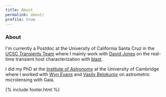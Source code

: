 ```yaml
---
title: About
permalink: about/
profile: true
---
```


### About

I'm currently a Postdoc at the University of California Santa Cruz in the [UCSC Transients Team](https://transients.ucsc.edu/)
where I mainly work with [David Jones](https://djones.sites.ucsc.edu/) on the real-time transient host characterization 
with [blast](https://github.com/astrophpeter/blast).

I did my PhD at the [Institute of Astronomy](https://www.ast.cam.ac.uk/) at the University of Cambridge
where I worked with [Wyn Evans](https://people.ast.cam.ac.uk/~nwe/) and 
[Vasily Belokurov](https://people.ast.cam.ac.uk/~vasily/) on astrometric microlensing with Gaia. 

{% include footer.html %}

